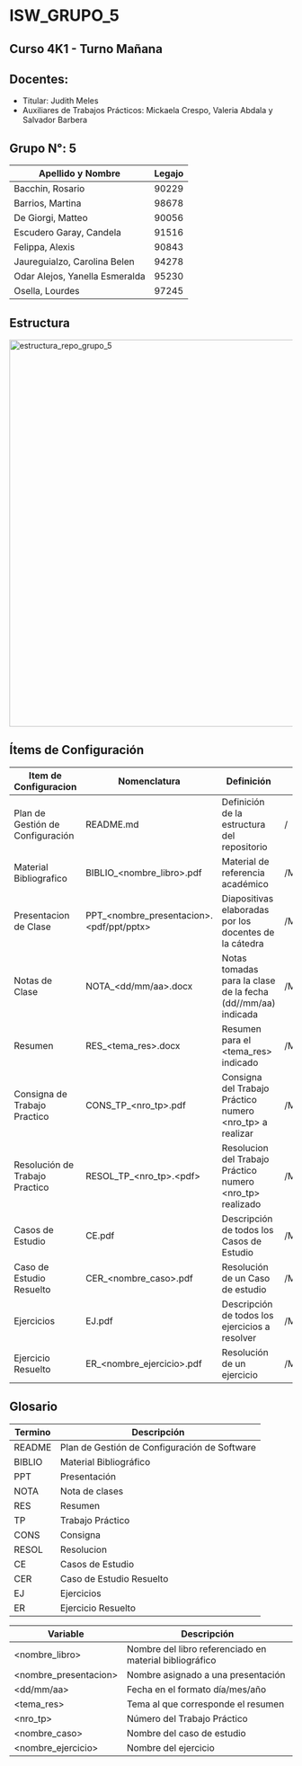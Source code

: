 # ISW_GRUPO_5
## Curso 4K1 - Turno Mañana
## Docentes:
- Titular: Judith Meles
- Auxiliares de Trabajos Prácticos: Mickaela Crespo, Valeria Abdala y Salvador Barbera

## Grupo N°: 5
| Apellido y Nombre | Legajo |
|--------------|------|
| Bacchin, Rosario | 90229 |
| Barrios, Martina | 98678 |
| De Giorgi, Matteo | 90056 |
| Escudero Garay, Candela | 91516 |
| Felippa, Alexis | 90843 |
| Jaureguialzo, Carolina Belen | 94278 |
| Odar Alejos, Yanella Esmeralda | 95230 |
| Osella, Lourdes | 97245 |

## Estructura
<img width="881" height="689" alt="estructura_repo_grupo_5" src="https://github.com/user-attachments/assets/c5b47685-5b78-4328-9462-ba41f03fbb48" />

## Ítems de Configuración
| Item de Configuracion | Nomenclatura | Definición | Ubicación |
|-----------------------|--------------|------------|-----------|
| Plan de Gestión de Configuración | README.md | Definición de la estructura del repositorio | / |
| Material Bibliografico | BIBLIO_&lt;nombre_libro&gt;.pdf | Material de referencia académico | /Material_Teórico/Material_de_la_UV/Bibliografía |
| Presentacion de Clase | PPT_&lt;nombre_presentacion&gt;.&lt;pdf/ppt/pptx&gt; | Diapositivas elaboradas por los docentes de la cátedra | /Material_Teórico/Material_de_la_UV/Presentación_de_Clases |
| Notas de Clase | NOTA_&lt;dd/mm/aa&gt;.docx | Notas tomadas para la clase de la fecha (dd//mm/aa) indicada | /Material_Teórico/Material_de_Elaboración_Propia/Notas_de_Clases |
| Resumen | RES_&lt;tema_res&gt;.docx | Resumen para el &lt;tema_res&gt; indicado | /Material_Teórico/Material_de_Elaboración_Propia/Resúmenes |
| Consigna de Trabajo Practico | CONS_TP_&lt;nro_tp&gt;.pdf | Consigna del Trabajo Práctico numero &lt;nro_tp&gt; a realizar | /Material_Práctico/Trabajos_Prácticos/TP_&lt;nro_tp&gt; |
| Resolución de Trabajo Practico | RESOL_TP_&lt;nro_tp&gt;.&lt;pdf&gt; | Resolucion del Trabajo Práctico numero &lt;nro_tp&gt; realizado | /Material_Práctico/Trabajos_Prácticos/TP_&lt;nro_tp&gt; |
| Casos de Estudio | CE.pdf | Descripción de todos los Casos de Estudio | /Material_Práctico/Ejercitación/Casos_de_Estudio |
| Caso de Estudio Resuelto | CER_&lt;nombre_caso&gt;.pdf | Resolución de un Caso de estudio | /Material_Práctico/Ejercitación/Casos_de_Estudio |
| Ejercicios | EJ.pdf | Descripción de todos los ejercicios a resolver | /Material_Práctico/Ejercitación/Ejercicios_Resueltos |
| Ejercicio Resuelto | ER_&lt;nombre_ejercicio&gt;.pdf | Resolución de un ejercicio | /Material_Práctico/Ejercitación/Ejercicios_Resueltos |


## Glosario
| Termino | Descripción |
|-----------------------|--------------|
| README | Plan de Gestión de Configuración de Software |
| BIBLIO | Material Bibliográfico |
| PPT | Presentación |
| NOTA | Nota de clases |
| RES | Resumen |
| TP | Trabajo Práctico |
| CONS | Consigna |
| RESOL | Resolucion |
| CE | Casos de Estudio |
| CER | Caso de Estudio Resuelto |
| EJ | Ejercicios |
| ER | Ejercicio Resuelto |

| Variable | Descripción |
|-----------------------|--------------|
| &lt;nombre_libro&gt; | Nombre del libro referenciado en material bibliográfico |
| &lt;nombre_presentacion&gt; | Nombre asignado a una presentación |
| &lt;dd/mm/aa&gt; | Fecha en el formato día/mes/año |
| &lt;tema_res&gt; | Tema al que corresponde el resumen |
| &lt;nro_tp&gt; | Número del Trabajo Práctico |
| &lt;nombre_caso&gt; | Nombre del caso de estudio |
| &lt;nombre_ejercicio&gt; | Nombre del ejercicio |
